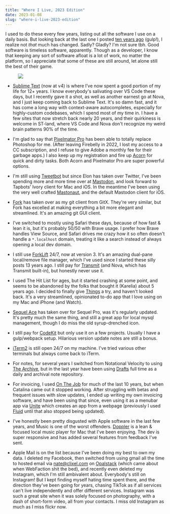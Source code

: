 ```yaml
---
title: "Where I Live, 2023 Edition"
date: 2023-01-08
slug: "where-i-live-2023-edition"
---
```


I used to do these every few years, listing out all the software I use on a daily basis. But looking back at the last one I posted [ten years ago](https://blog.clixel.com/posts/where-i-live-2013-edition/) (gulp!), I realize not *that* much has changed. Sadly? Gladly? I'm not sure tbh. Good software is timeless software, apparently. Though as a developer, I know that keeping any sort of software afloat is a lot of work, no matter the platform, so I appreciate that some of these are still around, let alone still the best of their game.

<figure><img src="/images/where-i-live-2023.png"></figure>

- [Sublime Text](https://www.sublimetext.com) (now at v4) is where I’ve now spent a good portion of my life for 12+ years. I know everybody's salivating over VS Code these days, but I recently gave it a shot, as well as another earnest go at Nova, and I just keep coming back to Sublime Text. It's so damn fast, and it has come a long way with context-aware autocompletes, especially for highly-custom codebases, which I spend most of my time in. I have a few sites that now stretch back nearly 20 years, and their quirkiness is welcome in ST-land, where VS Code and Nova don't recognize my weird brain patterns 90% of the time.</li>

- I'm glad to say that [Pixelmator Pro](https://www.pixelmator.com/pro/) has been able to totally replace Photoshop for me. (After leaving Firebelly in 2022, I lost my access to a CC subscription, and I refuse to give Adobe a monthly fee for their garbage apps.) I also keep up my registration and fire up <a href="https://flyingmeat.com/acorn/">Acorn</a> for quick and dirty tasks. Both Acorn and Pixelmator Pro are super powerful options.

- I'm still using [Tweetbot](https://tapbots.com/tweetbot/mac/) but since Elon has taken over Twitter, I've been spending more and more time over at [Mastodon](https://mastodon.art/@natebeaty), and look forward to Tapbots' Ivory client for Mac and iOS. In the meantime I've been using the very well crafted [Mastonaut](https://mastonaut.app), and the default Mastodon client for iOS.

- [Fork](https://git-fork.com) has taken over as my git client from GitX. They're very similar, but Fork has excelled at making everything a bit more elegant and streamlined. It's an amazing git GUI client.

- I've switched to mostly using Safari these days, because of how fast & lean it is, but it's probably 50/50 with Brave usage. I prefer how Brave handles View Source, and Safari drives me crazy how it so often doesn't handle a `*.localhost` domain, treating it like a search instead of always opening a local dev domain.

- I still use [ForkLift](https://www.binarynights.com) 24/7, now at version 3. It's an amazing dual-pane local/remove file manager, which I've used since I started these silly posts 13 years ago. I still pay for [Transmit](https://panic.com/transmit/) (and Nova, which has Transmit built-in), but honestly never use it.

- I used The Hit List for ages, but it started crashing at some point, and seems to be abandoned by the folks that bought it (Karelia) about 5 years ago. I decided to finally give [Things](https://culturedcode.com/things/) a try, and haven't looked back. It's a very streamlined, opinionated to-do app that I love using on my Mac and iPhone (and Watch).

- [Sequel Ace](https://sequel-ace.com) has taken over for Sequel Pro, was it's regularly updated. It's pretty much the same thing, and still a great app for local mysql management, though I do miss the old syrup-drenched icon.

- I still pay for [CodeKit](https://codekitapp.com) but only use it on a few projects. Usually I have a gulp/webpack setup. Hilarious version update notes are still a bonus.

- [iTerm2](https://iterm2.com) is still open 24/7 on my machine. I've tried various other terminals but always come back to iTerm.

- For notes, for several years I switched from Notational Velocity to using [The Archive](https://zettelkasten.de/the-archive/), but in the last year have been using [Drafts](https://getdrafts.com) full time as a daily and archival note repository.

- For invoicing, I used [On The Job](https://stuntsoftware.com/onthejob/) for much of the last 10 years, but when Catalina came out it stopped working. After struggling with betas and frequent issues with slow updates, I ended up writing my own invoicing software, and have been using that since, even using it as a menubar app via [Unite](https://www.bzgapps.com/unite) which creates an app from a webpage (previously I used [Fluid](https://fluidapp.com) until that also stopped being updated).

- I've honestly been pretty disgusted with Apple software in the last few years, and Music is one of the worst offenders. [Doppler](https://brushedtype.co/doppler/) is a lean & focused local music player for Mac that I've been enjoying. The dev is super responsive and has added several features from feedback I've sent.

- Apple Mail is on the list because I've been doing my best to own my data. I deleted my Facebook, then switched from using gmail all the time to hosted email via nate@clixel.com on [Opalstack](https://brushedtype.co/doppler/) (which came about when WebFaction shit the bed), and recently even deleted my Instagram, which I'm still ambivalent about. Everybody's still on Instagram! But I kept finding myself hating time spent there, and the direction they've been going for years, chasing TikTok as if all services can't live independently and offer different services. Instagram was such a great site when it was solely focused on photography, with a dash of short-form video, all from your contacts. I miss old Instagram as much as I miss flickr now.
